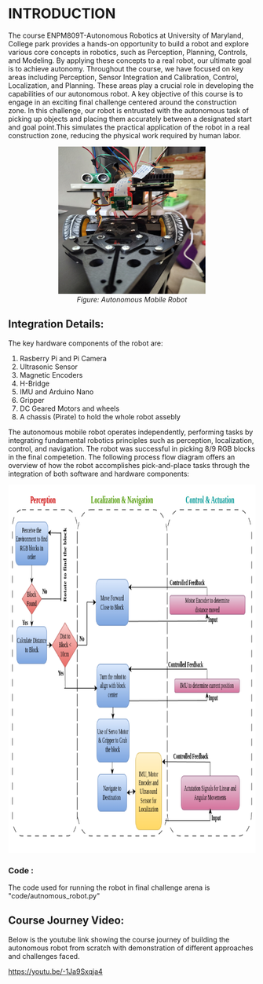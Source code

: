 # INTRODUCTION

The course ENPM809T-Autonomous Robotics at University of Maryland, College park provides a hands-on opportunity to build a robot and explore various core concepts in robotics, such as Perception, Planning, Controls, and Modeling. By applying these concepts to a real robot, our ultimate goal is to achieve autonomy. Throughout the course, we have focused on key areas including Perception, Sensor Integration and Calibration, Control, Localization, and Planning. These areas play a crucial role in developing the capabilities of our autonomous robot. A key objective of this course is to engage in an exciting final challenge centered around the construction zone. In this challenge, our robot is entrusted with the autonomous task of picking up objects and placing them accurately between a designated start and goal point.This simulates the practical application of the robot in a real construction zone, reducing the physical work required by human labor.

<p align="center">
  <img src="images/autonomous_robo.jpg" alt="Autonomous Robot" width="300" height="300"><br>
  <em>Figure: Autonomous Mobile Robot</em>
</p>


## Integration Details:
The key hardware components of the robot are: 
1. Rasberry Pi and Pi Camera
2. Ultrasonic Sensor
3. Magnetic Encoders
4. H-Bridge
5. IMU and Arduino Nano
6. Gripper
7. DC Geared Motors and wheels
8. A chassis (Pirate) to hold the whole robot assebly

The autonomous mobile robot operates independently, performing tasks by integrating fundamental robotics principles such as perception, localization, control, and navigation. The robot was successful in picking 8/9 RGB blocks in the final competetion. The following process flow diagram offers an overview of how the robot accomplishes pick-and-place tasks through the integration of both software and hardware components:

<p align="center">
  <img src="images/process_flow.png" alt="Autonomous Robot Process Flow" width="850" height="750">
</p>

### Code : 
The code used for running the robot in final challenge arena is "code/autnomous_robot.py"

## Course Journey Video:

Below is the youtube link showing the course journey of building the autonomous robot from scratch with demonstration of different approaches and challenges faced.

https://youtu.be/-1Ja9Sxqja4
